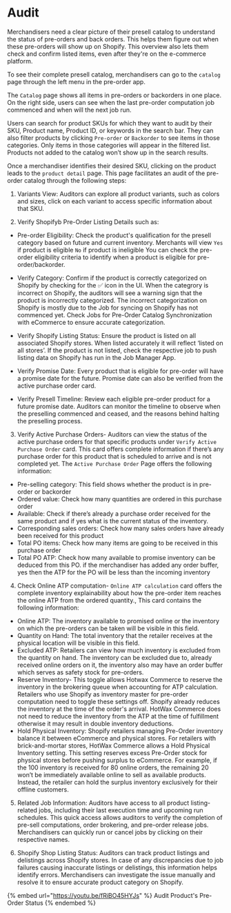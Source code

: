 # Audit

Merchandisers need a clear picture of their presell catalog to understand the status of pre-orders and back orders. This helps them figure out when these pre-orders will show up on Shopify. This overview also lets them check and confirm listed items, even after they're on the e-commerce platform.

To see their complete presell catalog, merchandisers can go to the `catalog` page through the left menu in the pre-order app.

The `Catalog` page shows all items in pre-orders or backorders in one place. On the right side, users can see when the last pre-order computation job commenced and when will the next job run.

Users can search for product SKUs for which they want to audit by their SKU, Product name, Product ID, or keywords in the search bar. They can also filter products by clicking `Pre-order` or `Backorder` to see items in those categories. Only items in those categories will appear in the filtered list. Products not added to the catalog won’t show up in the search results.

Once a merchandiser identifies their desired SKU, clicking on the product leads to the `product detail` page. This page facilitates an audit of the pre-order catalog through the following steps:

1. Variants View: Auditors can explore all product variants, such as colors and sizes, click on each variant to access specific information about that SKU.

2. Verify Shopifyb Pre-Order Listing Details such as:

* Pre-order Eligibility: Check the product's qualification for the presell category based on future and current inventory. Merchants will view
`Yes` if product is eligible
`No` if product is ineligible
You can check the pre-order eligibility criteria to identify when a product is eligible for pre-order/backorder.

* Verify Category: Confirm if the product is correctly categorized on Shopify by checking for the ✅ icon in the UI. When the categrory is incorrect on Shopify, the auditors will see a warning sign that the product is incorrectly categorized. The incorrect categorization on Shopify is mostly due to the Job for syncing on Shopify has not commenced yet. Check Jobs for Pre-Order Catalog Synchronization with eCommerce to ensure accurate categorization.

* Verify Shopify Listing Status: Ensure the product is listed on all associated Shopify stores. When listed accurately it will reflect ‘listed on all stores’. If the product is not listed, check the respective job to push listing data on Shopify has run in the Job Manager App. 

* Verify Promise Date: Every product that is eligible for pre-order will have a promise date for the future. Promise date can also be verified from the active purchase order card.

* Verify Presell Timeline: Review each eligible pre-order product for a future promise date. Auditors can monitor the timeline to observe when the preselling commenced and ceased, and the reasons behind halting the preselling process.

3. Verify Active Purchase Orders- Auditors can view the status of the active purchase orders for that specific products under `Verify Active Purchase Order` card. This card offers complete information if there’s any purchase order for this product that is scheduled to arrive and is not completed yet. The `Active Purchase Order` Page offers the following information:

* Pre-selling category: This field shows whether the product is in pre-order or backorder
* Ordered value: Check how many quantities are ordered in this purchase order
* Available: Check if there’s already a purchase order received for the same product and if yes what is the current status of the inventory.
* Corresponding sales orders: Check how many sales orders have already been received for this product
* Total PO items: Check how many items are going to be received in this purchase order
* Total PO ATP: Check how many available to promise inventory can be deduced from this PO. if the merchandiser has added any order buffer, yes then the ATP for the PO will be less than the incoming inventory

4. Check Online ATP computation- `Online ATP calculation` card offers the complete inventory explainability about how the pre-order item reaches the online ATP from the ordered quantity., This card contains the following information:

* Online ATP: The inventory available to promised online or the inventory on which the pre-orders can be taken will be visible in this field.
* Quantity on Hand: The total inventory that the retailer receives at the physical location will be visible in this field.
* Excluded ATP: Retailers can view how much inventory is excluded from the quantity on hand. The inventory can be excluded due to, already received online orders on it, the inventory also may have an order buffer which serves as safety stock for pre-orders.
* Reserve Inventory- This toggle allows Hotwax Commerce to reserve the inventory in the brokering queue when accounting for ATP calculation. Retailers who use Shopify as inventory master for pre-order computation need to toggle these settings off. Shopify already reduces the inventory at the time of the order's arrival. HotWax Commerce does not need to reduce the inventory from the ATP at the time of fulfillment otherwise it may result in double inventory deductions.
* Hold Physical Inventory: Shopify retailers managing Pre-Order inventory balance it between eCommerce and physical stores. For retailers with brick-and-mortar stores, HotWax Commerce allows a Hold Physical Inventory setting. This setting reserves excess Pre-Order stock for physical stores before pushing surplus to eCommerce. For example, if the 100 inventory is received for 80 online orders, the remaining 20 won’t be immediately available online to sell as available products. Instead, the retailer can hold the surplus inventory exclusively for their offline customers.

5. Related Job Information: Auditors have access to all product listing-related jobs, including their last execution time and upcoming run schedules. This quick access allows auditors to verify the completion of pre-sell computations, order brokering, and pre-order release jobs. Merchandisers can quickly run or cancel jobs by clicking on their respective names.

6. Shopify Shop Listing Status: Auditors can track product listings and delistings across Shopify stores. In case of any discrepancies due to job failures causing inaccurate listings or delistings, this information helps identify errors. Merchandisers can investigate the issue manually and resolve it to ensure accurate product category on Shopify.

{% embed url="https://youtu.be/fRiBO45HYJs" %}
Audit Product's Pre-Order Status
{% endembed %}
